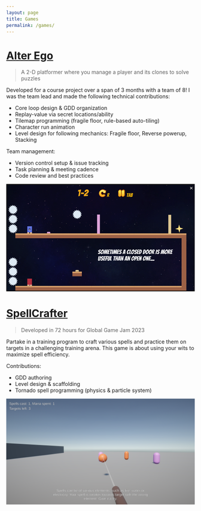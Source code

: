 ```yaml
---
layout: page
title: Games
permalink: /games/
---
```


# [Alter Ego](https://play.unity.com/mg/other/builds-s7-6)

> A 2-D platformer where you manage a player and its clones to solve puzzles

Developed for a course project over a span of 3 months with a team of 8! I was the team lead and made the following technical contributions:
 - Core loop design & GDD organization
 - Replay-value via secret locations/ability
 - Tilemap programming (fragile floor, rule-based auto-tiling)
 - Character run animation
 - Level design for following mechanics: Fragile floor, Reverse powerup, Stacking

Team management:
 - Version control setup & issue tracking
 - Task planning & meeting cadence
 - Code review and best practices

![AlterEgo](alterego.png)


# [SpellCrafter](https://globalgamejam.org/2023/games/spell-crafter-0)

> Developed in 72 hours for Global Game Jam 2023

Partake in a training program to craft various spells and practice them on targets in a challenging training arena. This game is about using your wits to maximize spell efficiency.

Contributions:
 - GDD authoring
 - Level design & scaffolding
 - Tornado spell programming (physics & particle system)

![SpellCrafter](ggj.png)
